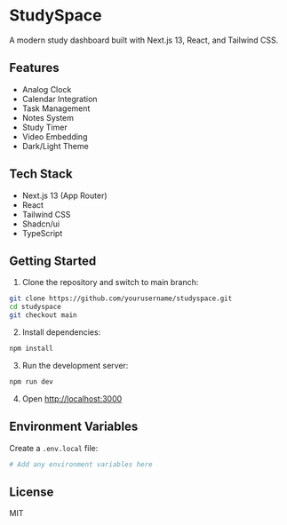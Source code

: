# StudySpace

A modern study dashboard built with Next.js 13, React, and Tailwind CSS.

## Features

- Analog Clock
- Calendar Integration
- Task Management
- Notes System
- Study Timer
- Video Embedding
- Dark/Light Theme

## Tech Stack

- Next.js 13 (App Router)
- React
- Tailwind CSS
- Shadcn/ui
- TypeScript

## Getting Started

1. Clone the repository and switch to main branch:
```bash
git clone https://github.com/yourusername/studyspace.git
cd studyspace
git checkout main
```

2. Install dependencies:
```bash
npm install
```

3. Run the development server:
```bash
npm run dev
```

4. Open [http://localhost:3000](http://localhost:3000)

## Environment Variables

Create a `.env.local` file:

```bash
# Add any environment variables here
```

## License

MIT
